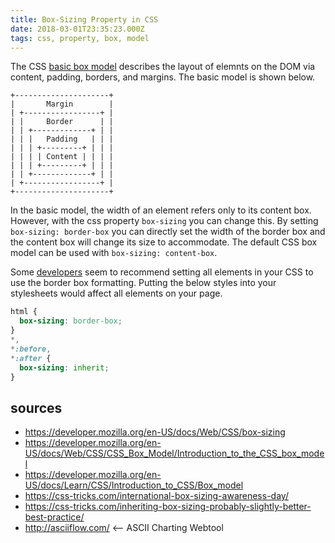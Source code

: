```yaml
---
title: Box-Sizing Property in CSS
date: 2018-03-01T23:35:23.000Z
tags: css, property, box, model
---
```


The CSS [basic box model](https://developer.mozilla.org/en-US/docs/Web/CSS/CSS_Box_Model/Introduction_to_the_CSS_box_model) describes the layout of elemnts on the DOM via content, padding, borders, and margins. The basic model is shown below.

```
+---------------------+
|       Margin        |
| +-----------------+ |
| |     Border      | |
| | +-------------+ | |
| | |   Padding   | | |
| | | +---------+ | | |
| | | | Content | | | |
| | | +---------+ | | |
| | +-------------+ | |
| +-----------------+ |
+---------------------+
```

In the basic model, the width of an element refers only to its content box. However, with the css property `box-sizing` you can change this. By setting `box-sizing: border-box` you can directly set the width of the border box and the content box will change its size to accommodate. The default CSS box model can be used with `box-sizing: content-box`.

Some [developers](https://css-tricks.com/international-box-sizing-awareness-day/) seem to recommend setting all elements in your CSS to use the border box formatting. Putting the below styles into your stylesheets would affect all elements on your page.

```css
html {
  box-sizing: border-box;
}
*,
*:before,
*:after {
  box-sizing: inherit;
}
```

## sources

- https://developer.mozilla.org/en-US/docs/Web/CSS/box-sizing
- https://developer.mozilla.org/en-US/docs/Web/CSS/CSS_Box_Model/Introduction_to_the_CSS_box_model
- https://developer.mozilla.org/en-US/docs/Learn/CSS/Introduction_to_CSS/Box_model
- https://css-tricks.com/international-box-sizing-awareness-day/
- https://css-tricks.com/inheriting-box-sizing-probably-slightly-better-best-practice/
- http://asciiflow.com/ <-- ASCII Charting Webtool

